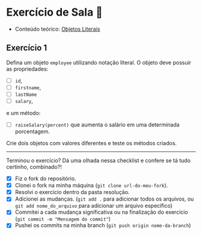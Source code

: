 # Exercício de Sala 🏫  

- Conteúdo teórico: 
[Objetos Literais](https://github.com/reprograma/on21-imersao-js-S5-Prototype-1/blob/main/README.md#objetos-literais)

## Exercício 1

Defina um objeto `employee` utilizando notação literal.
O objeto deve possuir as propriedades:
- [ ] `id`,
- [ ] `firstname`,
- [ ] `lastName`
- [ ] `salary`,

e um método:
- [ ] `raiseSalary(percent)` que aumenta o salário em uma determinada porcentagem. 

Crie dois objetos com valores diferentes e teste os métodos criados.

---

Terminou o exercício? Dá uma olhada nessa checklist e confere se tá tudo certinho, combinado?!

- [X] Fiz o fork do repositório.
- [x] Clonei o fork na minha máquina (`git clone url-do-meu-fork`).
- [X] Resolvi o exercício dentro da pasta resolução.
- [X] Adicionei as mudanças. (`git add .` para adicionar todos os arquivos, ou `git add nome_do_arquivo` para adicionar um arquivo específico)
- [X] Commitei a cada mudança significativa ou na finalização do exercício (`git commit -m "Mensagem do commit"`)
- [X] Pushei os commits na minha branch (`git push origin nome-da-branch`)
